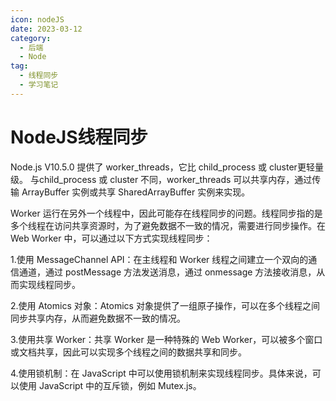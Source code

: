 ```yaml
---
icon: nodeJS
date: 2023-03-12
category:
  - 后端
  - Node
tag:
  - 线程同步
  - 学习笔记
---
```


# NodeJS线程同步

Node.js V10.5.0 提供了 worker_threads，它比 child_process 或 cluster更轻量级。 与child_process 或 cluster 不同，worker_threads 可以共享内存，通过传输 ArrayBuffer 实例或共享 SharedArrayBuffer 实例来实现。

Worker 运行在另外一个线程中，因此可能存在线程同步的问题。线程同步指的是多个线程在访问共享资源时，为了避免数据不一致的情况，需要进行同步操作。在 Web Worker 中，可以通过以下方式实现线程同步：

1.使用 MessageChannel API：在主线程和 Worker 线程之间建立一个双向的通信通道，通过 postMessage 方法发送消息，通过 onmessage 方法接收消息，从而实现线程同步。

2.使用 Atomics 对象：Atomics 对象提供了一组原子操作，可以在多个线程之间同步共享内存，从而避免数据不一致的情况。

3.使用共享 Worker：共享 Worker 是一种特殊的 Web Worker，可以被多个窗口或文档共享，因此可以实现多个线程之间的数据共享和同步。

4.使用锁机制：在 JavaScript 中可以使用锁机制来实现线程同步。具体来说，可以使用 JavaScript 中的互斥锁，例如 Mutex.js。